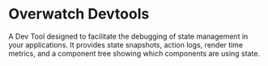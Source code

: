 # Overwatch Devtools
A Dev Tool designed to facilitate the debugging of state management in your applications. It provides state snapshots, action logs, render time metrics, and a component tree showing which components are using state.
